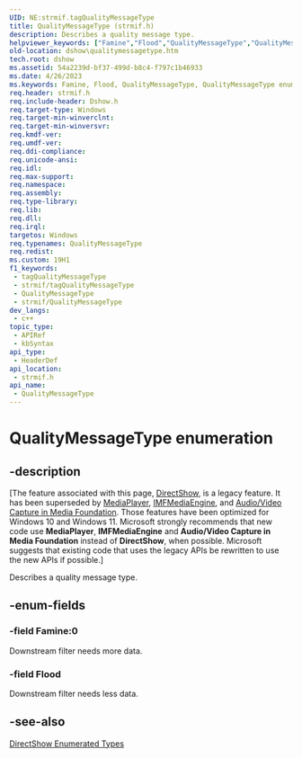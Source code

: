 ```yaml
---
UID: NE:strmif.tagQualityMessageType
title: QualityMessageType (strmif.h)
description: Describes a quality message type.
helpviewer_keywords: ["Famine","Flood","QualityMessageType","QualityMessageType enumeration [DirectShow]","QualityMessageTypeEnumeration","dshow.qualitymessagetype","strmif/Famine","strmif/Flood","strmif/QualityMessageType"]
old-location: dshow\qualitymessagetype.htm
tech.root: dshow
ms.assetid: 54a2239d-bf37-499d-b8c4-f797c1b46933
ms.date: 4/26/2023
ms.keywords: Famine, Flood, QualityMessageType, QualityMessageType enumeration [DirectShow], QualityMessageTypeEnumeration, dshow.qualitymessagetype, strmif/Famine, strmif/Flood, strmif/QualityMessageType
req.header: strmif.h
req.include-header: Dshow.h
req.target-type: Windows
req.target-min-winverclnt: 
req.target-min-winversvr: 
req.kmdf-ver: 
req.umdf-ver: 
req.ddi-compliance: 
req.unicode-ansi: 
req.idl: 
req.max-support: 
req.namespace: 
req.assembly: 
req.type-library: 
req.lib: 
req.dll: 
req.irql: 
targetos: Windows
req.typenames: QualityMessageType
req.redist: 
ms.custom: 19H1
f1_keywords:
 - tagQualityMessageType
 - strmif/tagQualityMessageType
 - QualityMessageType
 - strmif/QualityMessageType
dev_langs:
 - c++
topic_type:
 - APIRef
 - kbSyntax
api_type:
 - HeaderDef
api_location:
 - strmif.h
api_name:
 - QualityMessageType
---
```


# QualityMessageType enumeration


## -description

\[The feature associated with this page, [DirectShow](/windows/win32/directshow/directshow), is a legacy feature. It has been superseded by [MediaPlayer](/uwp/api/Windows.Media.Playback.MediaPlayer), [IMFMediaEngine](/windows/win32/api/mfmediaengine/nn-mfmediaengine-imfmediaengine), and [Audio/Video Capture in Media Foundation](windows/win32/medfound/audio-video-capture-in-media-foundation). Those features have been optimized for Windows 10 and Windows 11. Microsoft strongly recommends that new code use **MediaPlayer**, **IMFMediaEngine** and **Audio/Video Capture in Media Foundation** instead of **DirectShow**, when possible. Microsoft suggests that existing code that uses the legacy APIs be rewritten to use the new APIs if possible.\]

Describes a quality message type.

## -enum-fields

### -field Famine:0

Downstream filter needs more data.

### -field Flood

Downstream filter needs less data.

## -see-also

<a href="/windows/desktop/DirectShow/directshow-enumerated-types">DirectShow Enumerated Types</a>
